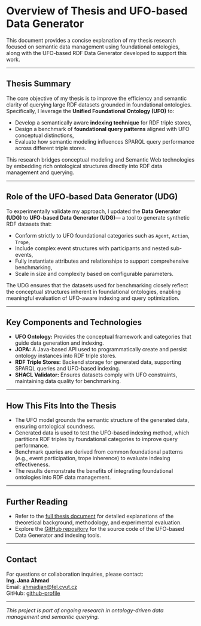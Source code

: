 # Overview of Thesis and UFO-based Data Generator

This document provides a concise explanation of my thesis research focused on semantic data management using foundational ontologies, along with the UFO-based RDF Data Generator developed to support this work.

---

## Thesis Summary

The core objective of my thesis is to improve the efficiency and semantic clarity of querying large RDF datasets grounded in foundational ontologies. Specifically, I leverage the **Unified Foundational Ontology (UFO)** to:

- Develop a semantically aware **indexing technique** for RDF triple stores,
- Design a benchmark of **foundational query patterns** aligned with UFO conceptual distinctions,
- Evaluate how semantic modeling influences SPARQL query performance across different triple stores.

This research bridges conceptual modeling and Semantic Web technologies by embedding rich ontological structures directly into RDF data management and querying.

---

## Role of the UFO-based Data Generator (UDG)

To experimentally validate my approach, I updated the **Data Generator (UDG)** to  **UFO-based Data Generator (UDG)**— a tool to generate synthetic RDF datasets that:

- Conform strictly to UFO foundational categories such as `Agent`, `Action`, `Trope`,
- Include complex event structures with participants and nested sub-events,
- Fully instantiate attributes and relationships to support comprehensive benchmarking,
- Scale in size and complexity based on configurable parameters.

The UDG ensures that the datasets used for benchmarking closely reflect the conceptual structures inherent in foundational ontologies, enabling meaningful evaluation of UFO-aware indexing and query optimization.

---

## Key Components and Technologies

- **UFO Ontology:** Provides the conceptual framework and categories that guide data generation and indexing.
- **JOPA:** A Java-based API used to programmatically create and persist ontology instances into RDF triple stores.
- **RDF Triple Stores:** Backend storage for generated data, supporting SPARQL queries and UFO-based indexing.
- **SHACL Validator:** Ensures datasets comply with UFO constraints, maintaining data quality for benchmarking.

---

## How This Fits Into the Thesis

- The UFO model grounds the semantic structure of the generated data, ensuring ontological soundness.
- Generated data is used to test the UFO-based indexing method, which partitions RDF triples by foundational categories to improve query performance.
- Benchmark queries are derived from common foundational patterns (e.g., event participation, trope inherence) to evaluate indexing effectiveness.
- The results demonstrate the benefits of integrating foundational ontologies into RDF data management.

---

## Further Reading

- Refer to the [full thesis document](link-to-your-thesis) for detailed explanations of the theoretical background, methodology, and experimental evaluation.
- Explore the [GitHub repository](https://github.com/ahmadjana/ufomodel) for the source code of the UFO-based Data Generator and indexing tools.

---

## Contact

For questions or collaboration inquiries, please contact:  
**Ing. Jana Ahmad**  
Email: ahmadjan@fel.cvut.cz  
GitHub: [github-profile](https://github.com/ahmadjana)

---

*This project is part of ongoing research in ontology-driven data management and semantic querying.*

